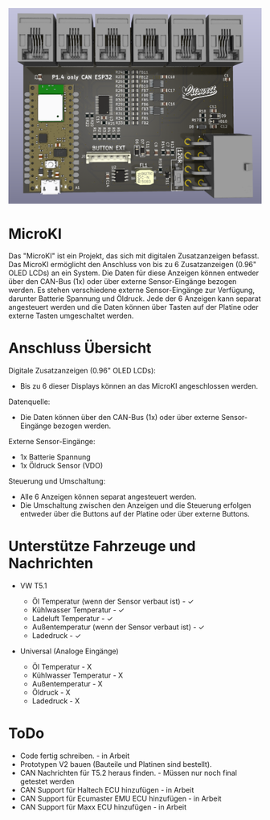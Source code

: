 ![HierSollteEigentlichEinFotoSein...](https://github.com/Litowelt/MicroKI/blob/main/MicroKI.png)

# MicroKI

Das "MicroKI" ist ein Projekt, das sich mit digitalen Zusatzanzeigen befasst. Das MicroKI ermöglicht den Anschluss von bis zu 6 Zusatzanzeigen (0.96" OLED LCDs) an ein System. Die Daten für diese Anzeigen können entweder über den CAN-Bus (1x) oder über externe Sensor-Eingänge bezogen werden. Es stehen verschiedene externe Sensor-Eingänge zur Verfügung, darunter Batterie Spannung und Öldruck. Jede der 6 Anzeigen kann separat angesteuert werden und die Daten können über Tasten auf der Platine oder externe Tasten umgeschaltet werden.

# Anschluss Übersicht
Digitale Zusatzanzeigen (0.96" OLED LCDs):

- Bis zu 6 dieser Displays können an das MicroKI angeschlossen werden.

Datenquelle:

- Die Daten können über den CAN-Bus (1x) oder über externe Sensor-Eingänge bezogen werden.
  
Externe Sensor-Eingänge:

- 1x Batterie Spannung
- 1x Öldruck Sensor (VDO)
  
Steuerung und Umschaltung:

- Alle 6 Anzeigen können separat angesteuert werden.
- Die Umschaltung zwischen den Anzeigen und die Steuerung erfolgen entweder über die Buttons auf der Platine oder über externe Buttons.

# Unterstütze Fahrzeuge und Nachrichten

- VW T5.1
  - Öl Temperatur (wenn der Sensor verbaut ist) - ✓
  - Kühlwasser Temperatur - ✓
  - Ladeluft Temperatur - ✓
  - Außentemperatur (wenn der Sensor verbaut ist) - ✓
  - Ladedruck - ✓
 
- Universal (Analoge Eingänge)
  - Öl Temperatur - X
  - Kühlwasser Temperatur - X
  - Außentemperatur - X
  - Öldruck - X
  - Ladedruck - X
 
# ToDo
- Code fertig schreiben. - in Arbeit
- Prototypen V2 bauen (Bauteile und Platinen sind bestellt).
- CAN Nachrichten für T5.2 heraus finden. - Müssen nur noch final getestet werden
- CAN Support für Haltech ECU hinzufügen - in Arbeit
- CAN Support für Ecumaster EMU ECU hinzufügen - in Arbeit
- CAN Support für Maxx ECU hinzufügen - in Arbeit
